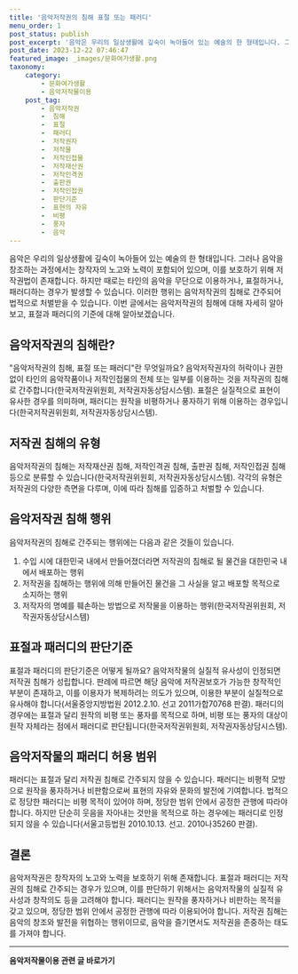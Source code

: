 ```yaml
---
title: '음악저작권의 침해 표절 또는 패러디'
menu_order: 1
post_status: publish
post_excerpt: '음악은 우리의 일상생활에 깊숙이 녹아들어 있는 예술의 한 형태입니다. 그러나 음악을 창조하는 과정에서는 창작자의 노고와 노력이 포함되어 있으며, 이를 보호하기 위해 저작권법이 존재합니다. 하지만 때로는 타인의 음악을 무단으로 이용하거나, 표절하거나, 패러디하는 경우가 발생할 수 있습니다. 이러한 행위는 음악저작권의 침해로 간주되어 법적으로 처벌받을 수 있습니다. 이번 글에서는 음악저작권의 침해에 대해 자세히 알아보고, 표절과 패러디의 기준에 대해 알아보겠습니다.'
post_date: 2023-12-22 07:46:47
featured_image: _images/문화여가생활.png
taxonomy:
    category:
        - 문화여가생활
        - 음악저작물이용
    post_tag:
        - 음악저작권
        -  침해
        -  표절
        -  패러디
        -  저작권자
        -  저작물
        -  저작인접물
        -  저작재산권
        -  저작인격권
        -  출판권
        -  저작인접권
        -  판단기준
        -  표현의 자유
        -  비평
        -  풍자
        -  음악
---
```



음악은 우리의 일상생활에 깊숙이 녹아들어 있는 예술의 한 형태입니다. 그러나 음악을 창조하는 과정에서는 창작자의 노고와 노력이 포함되어 있으며, 이를 보호하기 위해 저작권법이 존재합니다. 하지만 때로는 타인의 음악을 무단으로 이용하거나, 표절하거나, 패러디하는 경우가 발생할 수 있습니다. 이러한 행위는 음악저작권의 침해로 간주되어 법적으로 처벌받을 수 있습니다. 이번 글에서는 음악저작권의 침해에 대해 자세히 알아보고, 표절과 패러디의 기준에 대해 알아보겠습니다.

## 음악저작권의 침해란?

"음악저작권의 침해, 표절 또는 패러디"란 무엇일까요? 음악저작권자의 허락이나 권한 없이 타인의 음악작품이나 저작인접물의 전체 또는 일부를 이용하는 것을 저작권의 침해로 간주합니다(한국저작권위원회, 저작권자동상담시스템). 표절은 실질적으로 표현이 유사한 경우를 의미하며, 패러디는 원작을 비평하거나 풍자하기 위해 이용하는 경우입니다(한국저작권위원회, 저작권자동상담시스템).

## 저작권 침해의 유형

음악저작권의 침해는 저작재산권 침해, 저작인격권 침해, 출판권 침해, 저작인접권 침해 등으로 분류할 수 있습니다(한국저작권위원회, 저작권자동상담시스템). 각각의 유형은 저작권의 다양한 측면을 다루며, 이에 따라 침해를 입증하고 처벌할 수 있습니다.

## 음악저작권 침해 행위

음악저작권의 침해로 간주되는 행위에는 다음과 같은 것들이 있습니다.

1. 수입 시에 대한민국 내에서 만들어졌더라면 저작권의 침해로 될 물건을 대한민국 내에서 배포하는 행위
2. 저작권을 침해하는 행위에 의해 만들어진 물건을 그 사실을 알고 배포할 목적으로 소지하는 행위
3. 저작자의 명예를 훼손하는 방법으로 저작물을 이용하는 행위(한국저작권위원회, 저작권자동상담시스템)

## 표절과 패러디의 판단기준

표절과 패러디의 판단기준은 어떻게 될까요? 음악저작물의 실질적 유사성이 인정되면 저작권 침해가 성립합니다. 판례에 따르면 해당 음악에 저작권보호가 가능한 창작적인 부분이 존재하고, 이를 이용자가 복제하려는 의도가 있으며, 이용한 부분이 실질적으로 유사해야 합니다(서울중앙지방법원 2012.2.10. 선고 2011가합70768 판결). 패러디의 경우에는 표절과 달리 원작의 비평 또는 풍자를 목적으로 하며, 비평 또는 풍자의 대상이 원작 자체라는 점에서 패러디로 판단됩니다(한국저작권위원회, 저작권자동상담시스템).

## 음악저작물의 패러디 허용 범위

패러디는 표절과 달리 저작권 침해로 간주되지 않을 수 있습니다. 패러디는 비평적 모방으로 원작을 풍자하거나 비판함으로써 표현의 자유와 문화의 발전에 기여합니다. 법적으로 정당한 패러디는 비평 목적이 있어야 하며, 정당한 범위 안에서 공정한 관행에 따라야 합니다. 하지만 단순히 웃음을 자아내는 것만을 목적으로 하는 경우에는 패러디로 인정되지 않을 수 있습니다(서울고등법원 2010.10.13. 선고. 2010나35260 판결).

## 결론

음악저작권은 창작자의 노고와 노력을 보호하기 위해 존재합니다. 표절과 패러디는 저작권의 침해로 간주되는 경우가 있으며, 이를 판단하기 위해서는 음악저작물의 실질적 유사성과 창작의도 등을 고려해야 합니다. 패러디는 원작을 풍자하거나 비판하는 목적을 갖고 있으며, 정당한 범위 안에서 공정한 관행에 따라 이용되어야 합니다. 저작권 침해는 음악의 창조와 발전을 위협하는 행위이므로, 음악을 즐기면서도 저작권을 존중하는 태도를 가져야 합니다.
<!-- wp:separator -->
<hr class="wp-block-separator has-alpha-channel-opacity"/>
<!-- /wp:separator -->

<!-- wp:group {"backgroundColor":"base","layout":{"type":"constrained"}} -->
<div class="wp-block-group has-base-background-color has-background"><!-- wp:paragraph {"align":"center","fontSize":"medium"} -->
<p class="has-text-align-center has-large-font-size"><strong>음악저작물이용 관련 글 바로가기</strong></p>
<!-- /wp:paragraph -->


<!-- wp:latest-posts
{"categories":[{"id":15931,"count":19,"description":"","link":"https://uknowlaw.com/category/%ec%9d%8c%ec%95%85%ec%a0%80%ec%9e%91%eb%ac%bc%ec%9d%b4%ec%9a%a9/","name":"음악저작물이용","slug":"음악저작물이용","taxonomy":"category","parent":0,"meta":[],"_links":{"self":[{"href":"https://uknowlaw.com/wp-json/wp/v2/categories/15931"}],"collection":[{"href":"https://uknowlaw.com/wp-json/wp/v2/categories"}],"about":[{"href":"https://uknowlaw.com/wp-json/wp/v2/taxonomies/category"}],"wp:post_type":[{"href":"https://uknowlaw.com/wp-json/wp/v2/posts?categories=15931"}],"curies":[{"name":"wp","href":"https://api.w.org/{rel}","templated":true}]}}],"postsToShow":100,"excerptLength":28,"postLayout":"grid","columns":2,"featuredImageAlign":"left","featuredImageSizeSlug":"large","fontSize":"small"} /--></div>
<!-- /wp:group -->